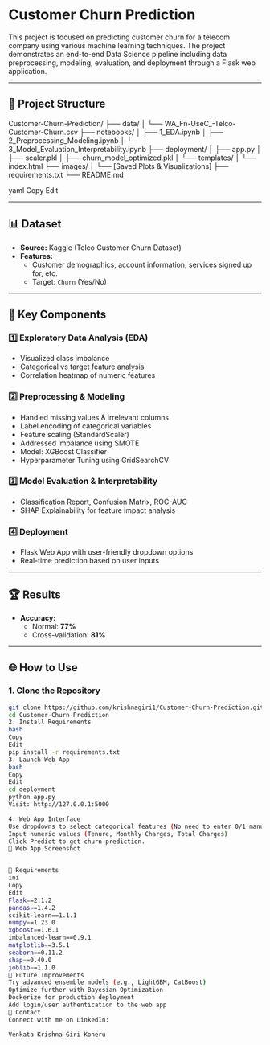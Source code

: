 # Customer Churn Prediction

This project is focused on predicting customer churn for a telecom company using various machine learning techniques. The project demonstrates an end-to-end Data Science pipeline including data preprocessing, modeling, evaluation, and deployment through a Flask web application.

---

## 📂 Project Structure

Customer-Churn-Prediction/ ├── data/ │ └── WA_Fn-UseC_-Telco-Customer-Churn.csv ├── notebooks/ │ ├── 1_EDA.ipynb │ ├── 2_Preprocessing_Modeling.ipynb │ └── 3_Model_Evaluation_Interpretability.ipynb ├── deployment/ │ ├── app.py │ ├── scaler.pkl │ ├── churn_model_optimized.pkl │ └── templates/ │ └── index.html ├── images/ │ └── [Saved Plots & Visualizations] ├── requirements.txt └── README.md

yaml
Copy
Edit

---

## 📊 Dataset

- **Source:** Kaggle (Telco Customer Churn Dataset)
- **Features:**
  - Customer demographics, account information, services signed up for, etc.
  - Target: `Churn` (Yes/No)

---

## 🚀 Key Components

### 1️⃣ Exploratory Data Analysis (EDA)
- Visualized class imbalance
- Categorical vs target feature analysis
- Correlation heatmap of numeric features

### 2️⃣ Preprocessing & Modeling
- Handled missing values & irrelevant columns
- Label encoding of categorical variables
- Feature scaling (StandardScaler)
- Addressed imbalance using SMOTE
- Model: XGBoost Classifier
- Hyperparameter Tuning using GridSearchCV

### 3️⃣ Model Evaluation & Interpretability
- Classification Report, Confusion Matrix, ROC-AUC
- SHAP Explainability for feature impact analysis

### 4️⃣ Deployment
- Flask Web App with user-friendly dropdown options
- Real-time prediction based on user inputs

---

## 🏆 Results

- **Accuracy:**
  - Normal: **77%**
  - Cross-validation: **81%**

---

## 🌐 How to Use

### 1. Clone the Repository
```bash
git clone https://github.com/krishnagiri1/Customer-Churn-Prediction.git
cd Customer-Churn-Prediction
2. Install Requirements
bash
Copy
Edit
pip install -r requirements.txt
3. Launch Web App
bash
Copy
Edit
cd deployment
python app.py
Visit: http://127.0.0.1:5000

4. Web App Interface
Use dropdowns to select categorical features (No need to enter 0/1 manually)
Input numeric values (Tenure, Monthly Charges, Total Charges)
Click Predict to get churn prediction.
📸 Web App Screenshot


📌 Requirements
ini
Copy
Edit
Flask==2.1.2
pandas==1.4.2
scikit-learn==1.1.1
numpy==1.23.0
xgboost==1.6.1
imbalanced-learn==0.9.1
matplotlib==3.5.1
seaborn==0.11.2
shap==0.40.0
joblib==1.1.0
📌 Future Improvements
Try advanced ensemble models (e.g., LightGBM, CatBoost)
Optimize further with Bayesian Optimization
Dockerize for production deployment
Add login/user authentication to the web app
📢 Contact
Connect with me on LinkedIn:

Venkata Krishna Giri Koneru
